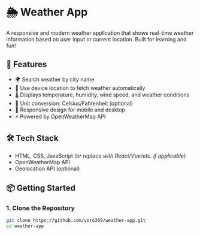 # 🌦️ Weather App

A responsive and modern weather application that shows real-time weather information based on user input or current location. Built for learning and fun!

## 🚀 Features

- 🌍 Search weather by city name
- 📍 Use device location to fetch weather automatically
- 🌡️ Displays temperature, humidity, wind speed, and weather conditions
- 🧭 Unit conversion: Celsius/Fahrenheit (optional)
- 📱 Responsive design for mobile and desktop
- ⚡ Powered by OpenWeatherMap API

## 🛠️ Tech Stack

- HTML, CSS, JavaScript *(or replace with React/Vue/etc. if applicable)*
- OpenWeatherMap API
- Geolocation API (optional)

## 📦 Getting Started

### 1. Clone the Repository

```bash
git clone https://github.com/vero369/weather-app.git
cd weather-app
